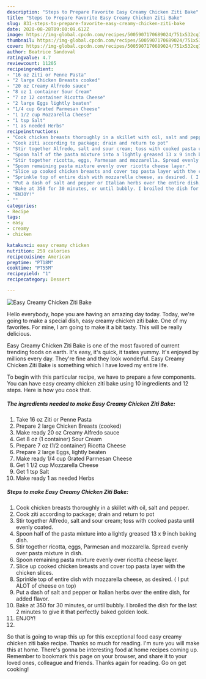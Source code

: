 ```yaml
---
description: "Steps to Prepare Favorite Easy Creamy Chicken Ziti Bake"
title: "Steps to Prepare Favorite Easy Creamy Chicken Ziti Bake"
slug: 831-steps-to-prepare-favorite-easy-creamy-chicken-ziti-bake
date: 2020-08-28T09:00:09.612Z
image: https://img-global.cpcdn.com/recipes/5005907170689024/751x532cq70/easy-creamy-chicken-ziti-bake-recipe-main-photo.jpg
thumbnail: https://img-global.cpcdn.com/recipes/5005907170689024/751x532cq70/easy-creamy-chicken-ziti-bake-recipe-main-photo.jpg
cover: https://img-global.cpcdn.com/recipes/5005907170689024/751x532cq70/easy-creamy-chicken-ziti-bake-recipe-main-photo.jpg
author: Beatrice Sandoval
ratingvalue: 4.7
reviewcount: 11205
recipeingredient:
- "16 oz Ziti or Penne Pasta"
- "2 large Chicken Breasts cooked"
- "20 oz Creamy Alfredo sauce"
- "8 oz 1 container Sour Cream"
- "7 oz 12 container Ricotta Cheese"
- "2 large Eggs lightly beaten"
- "1/4 cup Grated Parmesan Cheese"
- "1 1/2 cup Mozzarella Cheese"
- "1 tsp Salt"
- "1 as needed Herbs"
recipeinstructions:
- "Cook chicken breasts thoroughly in a skillet with oil, salt and pepper."
- "Cook ziti according to package; drain and return to pot"
- "Stir together Alfredo, salt and sour cream; toss with cooked pasta until evenly coated."
- "Spoon half of the pasta mixture into a lightly greased 13 x 9 inch baking dish."
- "Stir together ricotta, eggs, Parmesan and mozzarella. Spread evenly over pasta mixture in dish."
- "Spoon remaining pasta mixture evenly over ricotta cheese layer."
- "Slice up cooked chicken breasts and cover top pasta layer with the chicken slices."
- "Sprinkle top of entire dish with mozzarella cheese, as desired. ( I put ALOT of cheese on top)"
- "Put a dash of salt and pepper or Italian herbs over the entire dish, for added flavor."
- "Bake at 350 for 30 minutes, or until bubbly. I broiled the dish for the last 2 minutes to give it that perfectly baked golden look."
- "ENJOY!"
- ""
categories:
- Recipe
tags:
- easy
- creamy
- chicken

katakunci: easy creamy chicken 
nutrition: 259 calories
recipecuisine: American
preptime: "PT18M"
cooktime: "PT55M"
recipeyield: "1"
recipecategory: Dessert

---
```



![Easy Creamy Chicken Ziti Bake](https://img-global.cpcdn.com/recipes/5005907170689024/751x532cq70/easy-creamy-chicken-ziti-bake-recipe-main-photo.jpg)

Hello everybody, hope you are having an amazing day today. Today, we're going to make a special dish, easy creamy chicken ziti bake. One of my favorites. For mine, I am going to make it a bit tasty. This will be really delicious.



Easy Creamy Chicken Ziti Bake is one of the most favored of current trending foods on earth. It's easy, it's quick, it tastes yummy. It's enjoyed by millions every day. They're fine and they look wonderful. Easy Creamy Chicken Ziti Bake is something which I have loved my entire life.


To begin with this particular recipe, we have to prepare a few components. You can have easy creamy chicken ziti bake using 10 ingredients and 12 steps. Here is how you cook that.

<!--inarticleads1-->

##### The ingredients needed to make Easy Creamy Chicken Ziti Bake:

1. Take 16 oz Ziti or Penne Pasta
1. Prepare 2 large Chicken Breasts (cooked)
1. Make ready 20 oz Creamy Alfredo sauce
1. Get 8 oz (1 container) Sour Cream
1. Prepare 7 oz (1/2 container) Ricotta Cheese
1. Prepare 2 large Eggs, lightly beaten
1. Make ready 1/4 cup Grated Parmesan Cheese
1. Get 1 1/2 cup Mozzarella Cheese
1. Get 1 tsp Salt
1. Make ready 1 as needed Herbs




<!--inarticleads2-->

##### Steps to make Easy Creamy Chicken Ziti Bake:

1. Cook chicken breasts thoroughly in a skillet with oil, salt and pepper.
1. Cook ziti according to package; drain and return to pot
1. Stir together Alfredo, salt and sour cream; toss with cooked pasta until evenly coated.
1. Spoon half of the pasta mixture into a lightly greased 13 x 9 inch baking dish.
1. Stir together ricotta, eggs, Parmesan and mozzarella. Spread evenly over pasta mixture in dish.
1. Spoon remaining pasta mixture evenly over ricotta cheese layer.
1. Slice up cooked chicken breasts and cover top pasta layer with the chicken slices.
1. Sprinkle top of entire dish with mozzarella cheese, as desired. ( I put ALOT of cheese on top)
1. Put a dash of salt and pepper or Italian herbs over the entire dish, for added flavor.
1. Bake at 350 for 30 minutes, or until bubbly. I broiled the dish for the last 2 minutes to give it that perfectly baked golden look.
1. ENJOY!
1. 




So that is going to wrap this up for this exceptional food easy creamy chicken ziti bake recipe. Thanks so much for reading. I'm sure you will make this at home. There's gonna be interesting food at home recipes coming up. Remember to bookmark this page on your browser, and share it to your loved ones, colleague and friends. Thanks again for reading. Go on get cooking!

